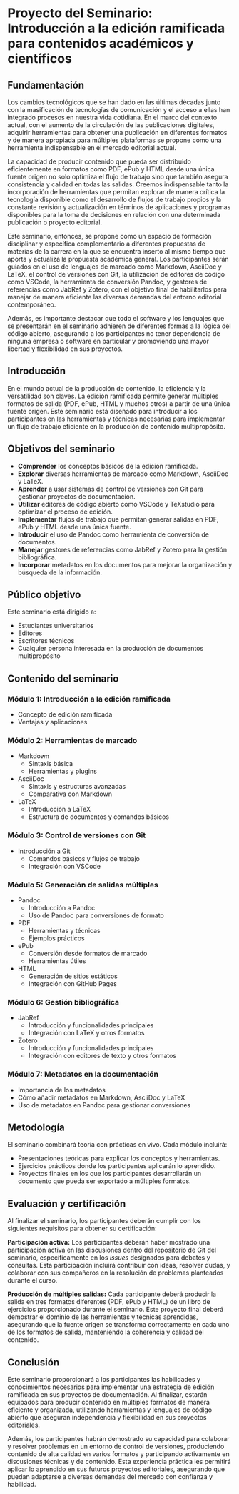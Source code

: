 # Proyecto del Seminario: Introducción a la edición ramificada para contenidos académicos y científicos

## Fundamentación

Los cambios tecnológicos que se han dado en las últimas décadas junto con la masificación de tecnologías de comunicación y el acceso a ellas han integrado procesos en nuestra vida cotidiana. En el marco del contexto actual, con el aumento de la circulación de las publicaciones digitales, adquirir herramientas para obtener una publicación en diferentes formatos y de manera apropiada para múltiples plataformas se propone como una herramienta indispensable en el mercado editorial actual.

La capacidad de producir contenido que pueda ser distribuido eficientemente en formatos como PDF, ePub y HTML desde una única fuente origen no solo optimiza el flujo de trabajo sino que también asegura consistencia y calidad en todas las salidas. Creemos indispensable tanto la incorporación de herramientas que permitan explorar de manera crítica la tecnología disponible como el desarrollo de flujos de trabajo propios y la constante revisión y actualización en términos de aplicaciones y programas disponibles para la toma de decisiones en relación con una determinada publicación o proyecto editorial.

Este seminario, entonces, se propone como un espacio de formación disciplinar y específica complementario a diferentes propuestas de materias de la carrera en la que se encuentra inserto al mismo tiempo que aporta y actualiza la propuesta académica general. Los participantes serán guiados en el uso de lenguajes de marcado como Markdown, AsciiDoc y LaTeX, el control de versiones con Git, la utilización de editores de código como VSCode, la herramienta de conversión Pandoc, y gestores de referencias como JabRef y Zotero, con el objetivo final de habilitarlos para manejar de manera eficiente las diversas demandas del entorno editorial contemporáneo.

Además, es importante destacar que todo el software y los lenguajes que se presentarán en el seminario adhieren de diferentes formas a la lógica del código abierto, asegurando a los participantes no tener dependencia de ninguna empresa o software en particular y promoviendo una mayor libertad y flexibilidad en sus proyectos.

## Introducción

En el mundo actual de la producción de contenido, la eficiencia y la versatilidad son claves. La edición ramificada permite generar múltiples formatos de salida (PDF, ePub, HTML y muchos otros) a partir de una única fuente origen. Este seminario está diseñado para introducir a los participantes en las herramientas y técnicas necesarias para implementar un flujo de trabajo eficiente en la producción de contenido multipropósito.

## Objetivos del seminario

- **Comprender** los conceptos básicos de la edición ramificada.
- **Explorar** diversas herramientas de marcado como Markdown, AsciiDoc y LaTeX.
- **Aprender** a usar sistemas de control de versiones con Git para gestionar proyectos de documentación.
- **Utilizar** editores de código abierto como VSCode y TeXstudio para optimizar el proceso de edición.
- **Implementar** flujos de trabajo que permitan generar salidas en PDF, ePub y HTML desde una única fuente.
- **Introducir** el uso de Pandoc como herramienta de conversión de documentos.
- **Manejar** gestores de referencias como JabRef y Zotero para la gestión bibliográfica.
- **Incorporar** metadatos en los documentos para mejorar la organización y búsqueda de la información.

## Público objetivo

Este seminario está dirigido a:

- Estudiantes universitarios
- Editores
- Escritores técnicos
- Cualquier persona interesada en la producción de documentos multipropósito

## Contenido del seminario

### Módulo 1: Introducción a la edición ramificada

- Concepto de edición ramificada
- Ventajas y aplicaciones

### Módulo 2: Herramientas de marcado

- Markdown
   - Sintaxis básica
   - Herramientas y plugins
- AsciiDoc
   - Sintaxis y estructuras avanzadas
   - Comparativa con Markdown
- LaTeX
   - Introducción a LaTeX
   - Estructura de documentos y comandos básicos

### Módulo 3: Control de versiones con Git

- Introducción a Git
   - Comandos básicos y flujos de trabajo
   - Integración con VSCode

### Módulo 5: Generación de salidas múltiples

- Pandoc
   - Introducción a Pandoc
   - Uso de Pandoc para conversiones de formato
- PDF
   - Herramientas y técnicas
   - Ejemplos prácticos
- ePub
   - Conversión desde formatos de marcado
   - Herramientas útiles
- HTML
   - Generación de sitios estáticos
   - Integración con GitHub Pages

### Módulo 6: Gestión bibliográfica

- JabRef
   - Introducción y funcionalidades principales
   - Integración con LaTeX y otros formatos
- Zotero
   - Introducción y funcionalidades principales
   - Integración con editores de texto y otros formatos

### Módulo 7: Metadatos en la documentación

- Importancia de los metadatos
- Cómo añadir metadatos en Markdown, AsciiDoc y LaTeX
- Uso de metadatos en Pandoc para gestionar conversiones

## Metodología

El seminario combinará teoría con prácticas en vivo. Cada módulo incluirá:

- Presentaciones teóricas para explicar los conceptos y herramientas.
- Ejercicios prácticos donde los participantes aplicarán lo aprendido.
- Proyectos finales en los que los participantes desarrollarán un documento que pueda ser exportado a múltiples formatos.

## Evaluación y certificación

Al finalizar el seminario, los participantes deberán cumplir con los siguientes requisitos para obtener su certificación:

**Participación activa:** Los participantes deberán haber mostrado una participación activa en las discusiones dentro del repositorio de Git del seminario, específicamente en los _issues_ designados para debates y consultas. Esta participación incluirá contribuir con ideas, resolver dudas, y colaborar con sus compañeros en la resolución de problemas planteados durante el curso.

**Producción de múltiples salidas:** Cada participante deberá producir la salida en tres formatos diferentes (PDF, ePub y HTML) de un libro de ejercicios proporcionado durante el seminario. Este proyecto final deberá demostrar el dominio de las herramientas y técnicas aprendidas, asegurando que la fuente origen se transforma correctamente en cada uno de los formatos de salida, manteniendo la coherencia y calidad del contenido.

## Conclusión

Este seminario proporcionará a los participantes las habilidades y conocimientos necesarios para implementar una estrategia de edición ramificada en sus proyectos de documentación. Al finalizar, estarán equipados para producir contenido en múltiples formatos de manera eficiente y organizada, utilizando herramientas y lenguajes de código abierto que aseguran independencia y flexibilidad en sus proyectos editoriales.

Además, los participantes habrán demostrado su capacidad para colaborar y resolver problemas en un entorno de control de versiones, produciendo contenido de alta calidad en varios formatos y participando activamente en discusiones técnicas y de contenido. Esta experiencia práctica les permitirá aplicar lo aprendido en sus futuros proyectos editoriales, asegurando que puedan adaptarse a diversas demandas del mercado con confianza y habilidad.
